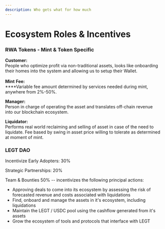 ```yaml
---
description: Who gets what for how much
---
```


# Ecosystem Roles & Incentives

### **RWA Tokens - Mint & Token Specific**

**Customer:** \
People who optimize profit via non-traditional assets, looks like onboarding their homes into the system and allowing us to setup their Wallet. \
\
**Mint** **Fee:**\
****Variable fee amount determined by services needed during mint, anywhere from 2%-50%.

**Manager:** \
Person in charge of operating the asset and translates off-chain revenue into our blockchain ecosystem.

**Liquidator:**\
Performs real world reclaiming and selling of asset in case of the need to liquidate.  Fee based by swing in asset price willing to tolerate as determined at moment of mint.&#x20;



### **LEGT DAO**

Incentivize Early Adopters: 30%

Strategic Partnerships: 20%

Team & Bounties 50% -- incentivizes the following principal actions:&#x20;

* Approving deals to come into its ecosystem by assessing the risk of forecasted revenue and costs associated with liquidations
* Find, onboard and manage the assets in it's ecosystem, including liquidations
* Maintain the LEGT / USDC pool using the cashflow generated from it's assets
* Grow the ecosystem of tools and protocols that interface with LEGT

